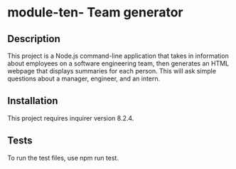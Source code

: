 # module-ten- Team generator 

## Description
This project is a Node.js command-line application that takes in information about employees on a software engineering team, then generates an HTML webpage that displays summaries for each person. This will ask simple questions about a manager, engineer, and an intern. 

## Installation
This project requires inquirer version 8.2.4. 
## Tests
To run the test files, use npm run test. 
